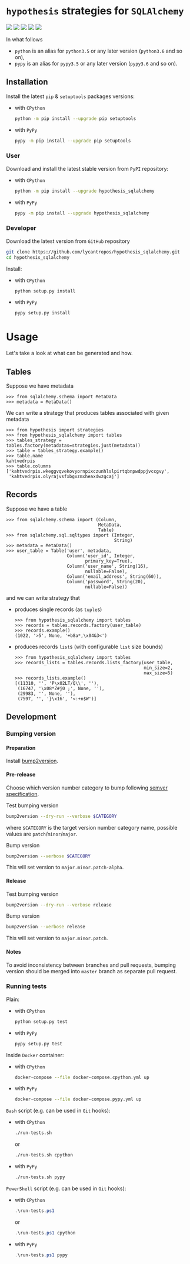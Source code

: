 `hypothesis` strategies for `SQLAlchemy`
========================================

[![](https://travis-ci.org/lycantropos/hypothesis_sqlalchemy.svg?branch=master)](https://travis-ci.org/lycantropos/hypothesis_sqlalchemy "Travis CI")
[![](https://ci.appveyor.com/api/projects/status/6a33c5sfm4gy0iup/branch/master?svg=true)](https://ci.appveyor.com/project/lycantropos/hypothesis-sqlalchemy/branch/master "AppVeyor")
[![](https://codecov.io/gh/lycantropos/hypothesis_sqlalchemy/branch/master/graph/badge.svg)](https://codecov.io/gh/lycantropos/hypothesis_sqlalchemy "Codecov")
[![](https://img.shields.io/github/license/lycantropos/monty.svg)](https://github.com/lycantropos/hypothesis_sqlalchemy/blob/master/LICENSE "License")
[![](https://badge.fury.io/py/hypothesis_sqlalchemy.svg)](https://badge.fury.io/py/hypothesis_sqlalchemy "PyPI")

In what follows
- `python` is an alias for `python3.5` or any later
version (`python3.6` and so on),
- `pypy` is an alias for `pypy3.5` or any later
version (`pypy3.6` and so on).

Installation
------------

Install the latest `pip` & `setuptools` packages versions:
- with `CPython`
  ```bash
  python -m pip install --upgrade pip setuptools
  ```
- with `PyPy`
  ```bash
  pypy -m pip install --upgrade pip setuptools
  ```

### User

Download and install the latest stable version from `PyPI` repository:
- with `CPython`
  ```bash
  python -m pip install --upgrade hypothesis_sqlalchemy
  ```
- with `PyPy`
  ```bash
  pypy -m pip install --upgrade hypothesis_sqlalchemy
  ```

### Developer

Download the latest version from `GitHub` repository
```bash
git clone https://github.com/lycantropos/hypothesis_sqlalchemy.git
cd hypothesis_sqlalchemy
```

Install:
- with `CPython`
  ```bash
  python setup.py install
  ```
- with `PyPy`
  ```bash
  pypy setup.py install
  ```

Usage
=====

Let's take a look at what can be generated and how.

Tables
------

Suppose we have metadata
```pydocstring
>>> from sqlalchemy.schema import MetaData 
>>> metadata = MetaData()
```

We can write a strategy that produces tables associated with given metadata
```pydocstring
>>> from hypothesis import strategies
>>> from hypothesis_sqlalchemy import tables
>>> tables_strategy = tables.factory(metadatas=strategies.just(metadata))
>>> table = tables_strategy.example()
>>> table.name
kahtvedrpis
>>> table.columns
['kahtvedrpis.wkeggvqvekovyornpixczunhlslpirtqbnpwdppjvccgvy', 
 'kahtvedrpis.olyrajvsfxbgxzmxheaxdwzgcaj']
```

Records
-------

Suppose we have a table
```pydocstring
>>> from sqlalchemy.schema import (Column,
                                   MetaData,
                                   Table)
>>> from sqlalchemy.sql.sqltypes import (Integer,
                                         String)
>>> metadata = MetaData()
>>> user_table = Table('user', metadata,
                       Column('user_id', Integer,
                              primary_key=True),
                       Column('user_name', String(16),
                              nullable=False),
                       Column('email_address', String(60)),
                       Column('password', String(20),
                              nullable=False))
```
and we can write strategy that
* produces single records (as `tuple`s)
    ```pydocstring
    >>> from hypothesis_sqlalchemy import tables
    >>> records = tables.records.factory(user_table)
    >>> records.example()
    (1022, '>5', None, '+b8a*,\x04&3<')
    ```
* produces records `list`s (with configurable `list` size bounds)
    ```pydocstring
    >>> from hypothesis_sqlalchemy import tables
    >>> records_lists = tables.records.lists_factory(user_table,
                                                     min_size=2,
                                                     max_size=5)
    >>> records_lists.example()
    [(11310, '', 'P\x02LT/Q\\', ''),
     (16747, '\x08*Z#j0 ;', None, ''),
     (29983, '', None, ''), 
     (7597, '', '}\x16', '<:+n$W')]
    ```

Development
-----------

### Bumping version

#### Preparation

Install
[bump2version](https://github.com/c4urself/bump2version#installation).

#### Pre-release

Choose which version number category to bump following [semver
specification](http://semver.org/).

Test bumping version
```bash
bump2version --dry-run --verbose $CATEGORY
```

where `$CATEGORY` is the target version number category name, possible
values are `patch`/`minor`/`major`.

Bump version
```bash
bump2version --verbose $CATEGORY
```

This will set version to `major.minor.patch-alpha`. 

#### Release

Test bumping version
```bash
bump2version --dry-run --verbose release
```

Bump version
```bash
bump2version --verbose release
```

This will set version to `major.minor.patch`.


#### Notes

To avoid inconsistency between branches and pull requests,
bumping version should be merged into `master` branch as separate pull
request.

### Running tests

Plain:
- with `CPython`
  ```bash
  python setup.py test
  ```
- with `PyPy`
  ```bash
  pypy setup.py test
  ```

Inside `Docker` container:
- with `CPython`
  ```bash
  docker-compose --file docker-compose.cpython.yml up
  ```
- with `PyPy`
  ```bash
  docker-compose --file docker-compose.pypy.yml up
  ```

`Bash` script (e.g. can be used in `Git` hooks):
- with `CPython`
  ```bash
  ./run-tests.sh
  ```
  or
  ```bash
  ./run-tests.sh cpython
  ```

- with `PyPy`
  ```bash
  ./run-tests.sh pypy
  ```

`PowerShell` script (e.g. can be used in `Git` hooks):
- with `CPython`
  ```powershell
  .\run-tests.ps1
  ```
  or
  ```powershell
  .\run-tests.ps1 cpython
  ```
- with `PyPy`
  ```powershell
  .\run-tests.ps1 pypy
  ```
